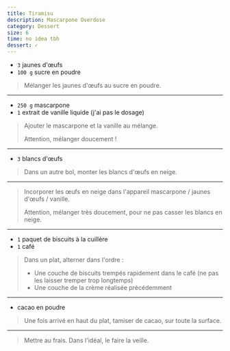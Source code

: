 ```yaml
---
title: Tiramisu
description: Mascarpone Overdose
category: Dessert
size: 6
time: no idea tbh
dessert: ✓
---
```


* `3` jaunes d'œufs
* `100 g` sucre en poudre

> Mélanger les jaunes d'œufs au sucre en poudre.

---

* `250 g` mascarpone
* `1` extrait de vanille liquide (j'ai pas le dosage)

> Ajouter le mascarpone et la vanille au mélange.
>
> Attention, mélanger doucement !

---

* `3` blancs d'œufs

> Dans un autre bol, monter les blancs d'œufs en neige.

---

> Incorporer les œufs en neige dans l'appareil mascarpone / jaunes d'œufs / vanille.
>
> Attention, mélanger très doucement, pour ne pas casser les blancs en neige.

---

* `1` paquet de biscuits à la cuillère
* `1` café

> Dans un plat, alterner dans l'ordre :
>
> - Une couche de biscuits trempés rapidement dans le café (ne pas les laisser tremper trop longtemps)
> - Une couche de la crème réalisée précédemment

---

* cacao en poudre

> Une fois arrivé en haut du plat, tamiser de cacao, sur toute la surface.

---

> Mettre au frais. Dans l'idéal, le faire la veille.
